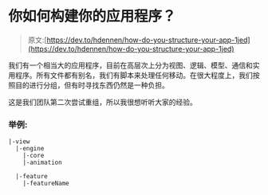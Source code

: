 # 你如何构建你的应用程序？

> 原文:[https://dev.to/hdennen/how-do-you-structure-your-app-1jed](https://dev.to/hdennen/how-do-you-structure-your-app-1jed)

我们有一个相当大的应用程序，目前在高层次上分为视图、逻辑、模型、通信和实用程序。所有文件都有别名，我们有脚本来处理任何移动。在很大程度上，我们按照目的进行分组，但有时寻找东西仍然是一种负担。

这是我们团队第二次尝试重组，所以我很想听听大家的经验。

### 举例:

```
|-view
  |-engine
    |-core
    |-animation

  |-feature
    |-featureName 
```